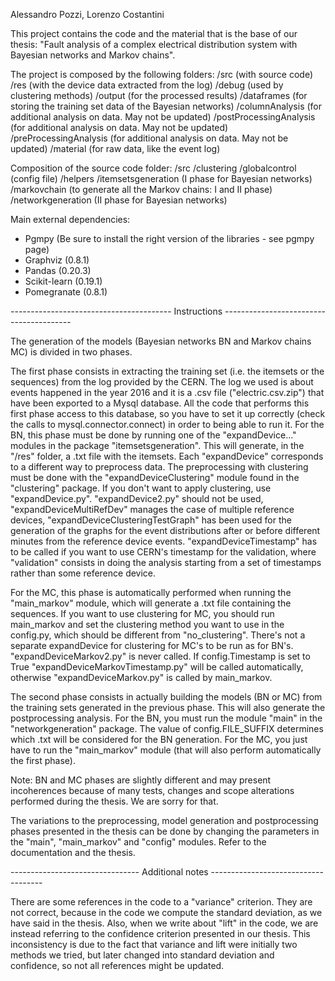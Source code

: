 Alessandro Pozzi, Lorenzo Costantini

This project contains the code and the material that is the base of our thesis:
"Fault analysis of a complex electrical distribution system with Bayesian networks and Markov chains".

The project is composed by the following folders:
/src (with source code)
/res (with the device data extracted from the log)
	/debug (used by clustering methods)
/output (for the processed results)
	/dataframes (for storing the training set data of the Bayesian networks)
	/columnAnalysis (for additional analysis on data. May not be updated)
	/postProcessingAnalysis (for additional analysis on data. May not be updated)
	/preProcessingAnalysis (for additional analysis on data. May not be updated)
/material (for raw data, like the event log)

Composition of the source code folder:
/src
	/clustering 
	/globalcontrol (config file)
	/helpers
	/itemsetsgeneration (I phase for Bayesian networks)
	/markovchain (to generate all the Markov chains: I and II phase)
	/networkgeneration (II phase for Bayesian networks)
  
Main external dependencies:
- Pgmpy (Be sure to install the right version of the libraries - see pgmpy page)
- Graphviz (0.8.1)
- Pandas (0.20.3)
- Scikit-learn (0.19.1)
- Pomegranate (0.8.1)

---------------------------------------- Instructions ----------------------------------------

The generation of the models (Bayesian networks BN and Markov chains MC) is divided in two phases.

The first phase consists in extracting the training set (i.e. the itemsets or the sequences) from the log provided by the CERN. The log we used is about events happened in the year 2016 and it is a .csv file ("electric.csv.zip") that have been exported to a Mysql database. All the code that performs this first phase access to this database, so you have to set it up correctly (check the calls to mysql.connector.connect) in order to being able to run it.
For the BN, this phase must be done by running one of the "expandDevice..." modules in the package "itemsetsgeneration". This will generate, in the "/res" folder, a .txt file with the itemsets. Each "expandDevice" corresponds to a different way to preprocess data.
The preprocessing with clustering must be done with the "expandDeviceClustering" module found in the "clustering" package. If you don't want to apply clustering, use "expandDevice.py". "expandDevice2.py" should not be used, "expandDeviceMultiRefDev" manages the case of multiple reference devices, "expandDeviceClusteringTestGraph" has been used for the generation of the graphs for the event distributions after or before different minutes from the reference device events. "expandDeviceTimestamp" has to be called if you want to use CERN's timestamp for the validation, where "validation" consists in doing the analysis starting from a set of timestamps rather than some reference device.

For the MC, this phase is automatically performed when running the "main_markov" module, which will generate a .txt file containing the sequences. If you want to use clustering for MC, you should run main_markov and set the clustering method you want to use in the config.py, which should be different from "no_clustering". There's not a separate expandDevice for clustering for MC's to be run as for BN's. "expandDeviceMarkov2.py" is never called. If config.Timestamp is set to True "expandDeviceMarkovTimestamp.py" will be called automatically, otherwise "expandDeviceMarkov.py" is called by main_markov.

The second phase consists in actually building the models (BN or MC) from the training sets generated in the previous phase. This will also generate the postprocessing analysis.
For the BN, you must run the module "main" in the "networkgeneration" package. The value of config.FILE_SUFFIX determines which .txt will be considered for the BN generation.
For the MC, you just have to run the "main_markov" module (that will also perform automatically the first phase).

Note: BN and MC phases are slightly different and may present incoherences because of many tests, changes and scope alterations performed during the thesis. We are sorry for that.

The variations to the preprocessing, model generation and postprocessing phases presented in the thesis can be done by changing the parameters in the "main", "main_markov" and "config" modules. Refer to the documentation and the thesis.

-------------------------------- Additional notes ------------------------------------

There are some references in the code to a "variance" criterion. They are not correct, because in the code we compute the standard deviation, as we have said in the thesis. Also, when we write about "lift" in the code, we are instead referring to the confidence criterion presented in our thesis. This inconsistency is due to the fact that variance and lift were initially two methods we tried, but later changed into standard deviation and confidence, so not all references might be updated.
